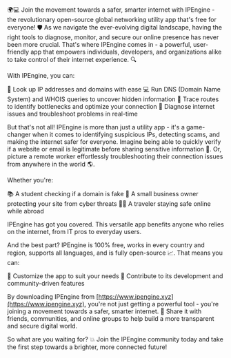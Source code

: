 🌍💻 Join the movement towards a safer, smarter internet with IPEngine - the revolutionary open-source global networking utility app that's free for everyone! 🛡️ As we navigate the ever-evolving digital landscape, having the right tools to diagnose, monitor, and secure our online presence has never been more crucial. That's where IPEngine comes in - a powerful, user-friendly app that empowers individuals, developers, and organizations alike to take control of their internet experience. 🔍

With IPEngine, you can:

📡 Look up IP addresses and domains with ease
💻 Run DNS (Domain Name System) and WHOIS queries to uncover hidden information
🔴 Trace routes to identify bottlenecks and optimize your connection
🚀 Diagnose internet issues and troubleshoot problems in real-time

But that's not all! IPEngine is more than just a utility app - it's a game-changer when it comes to identifying suspicious IPs, detecting scams, and making the internet safer for everyone. Imagine being able to quickly verify if a website or email is legitimate before sharing sensitive information 📨. Or, picture a remote worker effortlessly troubleshooting their connection issues from anywhere in the world 🌎.

Whether you're:

📚 A student checking if a domain is fake
💼 A small business owner protecting your site from cyber threats
🏃‍♂️ A traveler staying safe online while abroad

IPEngine has got you covered. This versatile app benefits anyone who relies on the internet, from IT pros to everyday users.

And the best part? IPEngine is 100% free, works in every country and region, supports all languages, and is fully open-source 📈. That means you can:

💪 Customize the app to suit your needs
🤝 Contribute to its development and community-driven features

By downloading IPEngine from [https://www.ipengine.xyz](https://www.ipengine.xyz), you're not just getting a powerful tool - you're joining a movement towards a safer, smarter internet. 🌟 Share it with friends, communities, and online groups to help build a more transparent and secure digital world.

So what are you waiting for? 💥 Join the IPEngine community today and take the first step towards a brighter, more connected future!